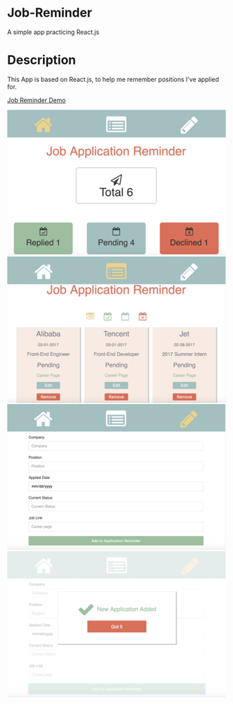 # Job-Reminder
A simple app practicing React.js

# Description
This App is based on React.js, to help me remember positions I've applied for.<br />

[Job Reminder Demo](https://robbyvan.github.io/Job-Reminder/dist/#/)

![](./screenshots/homepage.jpeg)
![](./screenshots/list.jpeg)
![](./screenshots/add.jpeg)
![](./screenshots/confirm.jpeg)
